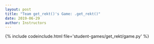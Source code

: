 ```yaml
---
layout: post
title: "Team get_rekt()'s Game: .get_rekt()"
date: 2019-06-29
author: Instructors
---
```


{% include codeinclude.html file='student-games/get_rekt/game.py' %}

